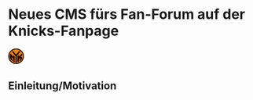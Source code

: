 # Neues CMS fürs Fan-Forum auf der Knicks-Fanpage
![Knicks-Logo Round Version](https://github.com/andreasganz/bwd_5100-1_andreas_ganz/blob/master/pictures/logos/favicon_newyorkknicks_round_rgb.png)

## Einleitung/Motivation
